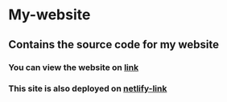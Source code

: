 # My-website

## Contains the source code for my website

### You can view the website on [link](https://home.iitk.ac.in/~umam20/) 
### This site is also deployed on [netlify-link](https://kingsman27.netlify.app/)

